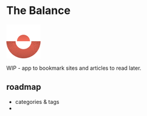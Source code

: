 # The Balance

![logo](./public/balance.png)

WIP - app to bookmark sites and articles to read later.

## roadmap

- categories & tags
-
